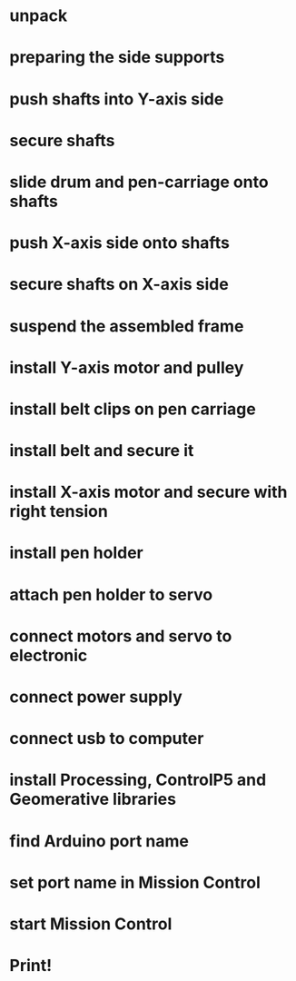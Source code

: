 # unpack

# preparing the side supports

# push shafts into Y-axis side

# secure shafts

# slide drum and pen-carriage onto shafts

# push X-axis side onto shafts

# secure shafts on X-axis side

# suspend the assembled frame

# install Y-axis motor and pulley

# install belt clips on pen carriage

# install belt and secure it

# install X-axis motor and secure with right tension

# install pen holder

# attach pen holder to servo

# connect motors and servo to electronic

# connect power supply

# connect usb to computer

# install Processing, ControlP5 and Geomerative libraries

# find Arduino port name

# set port name in Mission Control

# start Mission Control

# Print!
